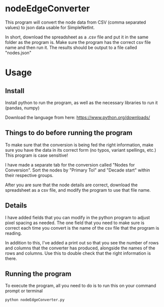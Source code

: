 # nodeEdgeConverter

This program will convert the node data from CSV (comma separated values) to json data usable for SimpleNetInt.

In short, download the spreadsheet as a .csv file and put it in the same folder as the program is. Make sure the program has the correct csv file name and then run it. The results should be output to a file called "nodes.json"
# Usage

## Install

Install python to run the program, as well as the necessary libraries to run it (pandas, numpy)

Download the language from here: https://www.python.org/downloads/ 

## Things to do before running the program

To make sure that the conversion is being fed the right information, make sure you have the data in its correct form (no typos, variant spellings, etc.) This program is case sensitive!

I have made a separate tab for the conversion called "Nodes for Conversion". Sort the nodes by "Primary ToI" and "Decade start" within their respective groups.

After you are sure that the node details are correct, download the spreadsheet as a csv file, and modify the program to use that file name.



## Details
I have added fields that you can modify in the python program to adjust pixel spacing as needed. The one field that you need to make sure is correct each time you convert is the name of the csv file that the program is reading. 

In addition to this, I've added a print out so that you see the number of rows and columns that the converter has produced, alongside the names of the rows and columns. Use this to double check that the right information is there.


## Running the program

To execute the program, all you need to do is to run this on your command prompt or terminal 
```python
python nodeEdgeConverter.py
```